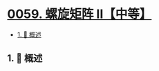 # [0059. 螺旋矩阵 II【中等】](https://github.com/tnotesjs/TNotes.leetcode/tree/main/notes/0059.%20%E8%9E%BA%E6%97%8B%E7%9F%A9%E9%98%B5%20II%E3%80%90%E4%B8%AD%E7%AD%89%E3%80%91)

<!-- region:toc -->

- [1. 📝 概述](#1--概述)

<!-- endregion:toc -->

## 1. 📝 概述
